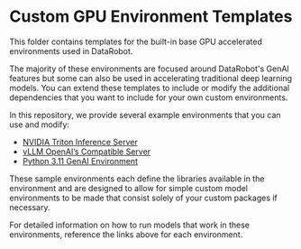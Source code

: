  # Custom GPU Environment Templates
This folder contains templates for the built-in base GPU accelerated environments used in DataRobot.

The majority of these environments are focused around DataRobot's GenAI features but some can also be used in accelerating traditional deep learning models. You can extend these templates to include or modify the additional dependencies that you want to include for your own custom environments.

In this repository, we provide several example environments that you can use and modify:
* [NVIDIA Triton Inference Server](triton_server)
* [vLLM OpenAI’s Compatible Server](vllm)
* [Python 3.11 GenAI Environment](python311_genai)

These sample environments each define the libraries available in the environment
and are designed to allow for simple custom model environments to be made that
consist solely of your custom packages if necessary.

For detailed information on how to run models that work in these environments,
reference the links above for each environment.
